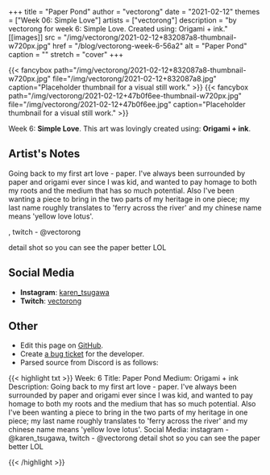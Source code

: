 +++
title =       "Paper Pond"
author =      "vectorong"
date =        "2021-02-12"
themes =      ["Week 06: Simple Love"]
artists =     ["vectorong"]
description = "by vectorong for week 6: Simple Love. Created using: Origami + ink."
[[images]]
      src = "/img/vectorong/2021-02-12+832087a8-thumbnail-w720px.jpg"
      href = "/blog/vectorong-week-6-56a2"
      alt = "Paper Pond"
      caption = ""
      stretch = "cover"
+++

{{< fancybox path="/img/vectorong/2021-02-12+832087a8-thumbnail-w720px.jpg" file="/img/vectorong/2021-02-12+832087a8.jpg" caption="Placeholder thumbnail for a visual still work." >}}
{{< fancybox path="/img/vectorong/2021-02-12+47b0f6ee-thumbnail-w720px.jpg" file="/img/vectorong/2021-02-12+47b0f6ee.jpg" caption="Placeholder thumbnail for a visual still work." >}}


Week 6: **Simple Love**. This art was lovingly created using: **Origami + ink**.

## Artist's Notes

Going back to my first art love - paper. I've always been surrounded by paper and origami ever since I was kid, and wanted to pay homage to both my roots and the medium that has so much potential. Also I've been wanting a piece to bring in the two parts of my heritage in one piece; my last name roughly translates to 'ferry across the river' and my chinese name means 'yellow love lotus'.

, twitch - @vectorong

detail shot so you can see the paper better LOL

## Social Media

- **Instagram**: <a href='https://instagram.com/karen_tsugawa' target='_blank'>karen_tsugawa</a>
- **Twitch**: <a href='https://twitch.tv/vectorong' target='_blank'>vectorong</a>

## Other

- Edit this page on [GitHub](https://github.com/teaminkling/web-refresh/edit/main/content/blog/vectorong-week-6-56a2.md).
- Create [a bug ticket](https://github.com/teaminkling/web-refresh/issues/new?assignees=&labels=bug&template=problem-report.md&title=) for the developer.
- Parsed source from Discord is as follows:

{{< highlight txt >}}
Week: 6
Title: Paper Pond
Medium: Origami + ink
Description: Going back to my first art love - paper. I've always been surrounded by paper and origami ever since I was kid, and wanted to pay homage to both my roots and the medium that has so much potential. Also I've been wanting a piece to bring in the two parts of my heritage in one piece; my last name roughly translates to 'ferry across the river' and my chinese name means 'yellow love lotus'.
Social Media: instagram - @karen_tsugawa, twitch - @vectorong
detail shot so you can see the paper better LOL

{{< /highlight >}}